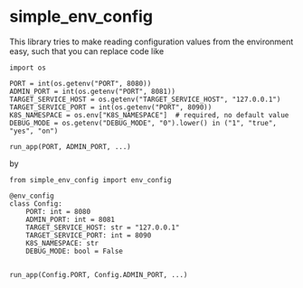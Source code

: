 # simple_env_config

This library tries to make reading configuration values from the environment
easy, such that you can replace code like

```
import os

PORT = int(os.getenv("PORT", 8080))
ADMIN_PORT = int(os.getenv("PORT", 8081))
TARGET_SERVICE_HOST = os.getenv("TARGET_SERVICE_HOST", "127.0.0.1")
TARGET_SERVICE_PORT = int(os.getenv("PORT", 8090))
K8S_NAMESPACE = os.env["K8S_NAMESPACE"]  # required, no default value
DEBUG_MODE = os.getenv("DEBUG_MODE", "0").lower() in ("1", "true", "yes", "on")

run_app(PORT, ADMIN_PORT, ...)
```

by

```
from simple_env_config import env_config

@env_config
class Config:
    PORT: int = 8080
    ADMIN_PORT: int = 8081
    TARGET_SERVICE_HOST: str = "127.0.0.1"
    TARGET_SERVICE_PORT: int = 8090
    K8S_NAMESPACE: str
    DEBUG_MODE: bool = False
    

run_app(Config.PORT, Config.ADMIN_PORT, ...)
```